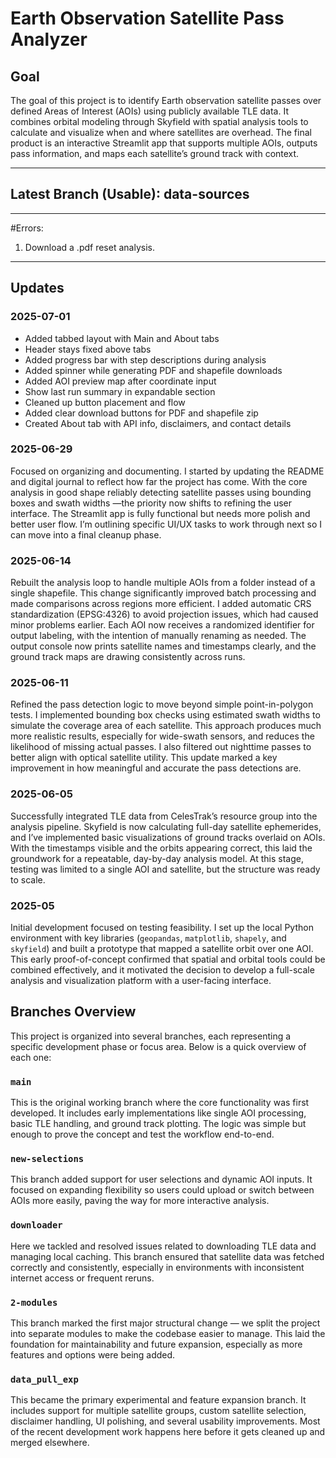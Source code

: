 # Earth Observation Satellite Pass Analyzer

## Goal  
The goal of this project is to identify Earth observation satellite passes over defined Areas of Interest (AOIs) using publicly available TLE data. It combines orbital modeling through Skyfield with spatial analysis tools to calculate and visualize when and where satellites are overhead. The final product is an interactive Streamlit app that supports multiple AOIs, outputs pass information, and maps each satellite’s ground track with context.

---

## Latest Branch (Usable): data-sources


---

#Errors:

1. Download a .pdf reset analysis.
---

## Updates

### 2025-07-01
* Added tabbed layout with Main and About tabs
* Header stays fixed above tabs
* Added progress bar with step descriptions during analysis
* Added spinner while generating PDF and shapefile downloads
* Added AOI preview map after coordinate input
* Show last run summary in expandable section
* Cleaned up button placement and flow
* Added clear download buttons for PDF and shapefile zip
* Created About tab with API info, disclaimers, and contact details


### 2025-06-29  
Focused on organizing and documenting. I started by updating the README and digital journal to reflect how far the project has come. With the core analysis in good shape reliably detecting satellite passes using bounding boxes and swath widths —the priority now shifts to refining the user interface. The Streamlit app is fully functional but needs more polish and better user flow. I’m outlining specific UI/UX tasks to work through next so I can move into a final cleanup phase.

### 2025-06-14  
Rebuilt the analysis loop to handle multiple AOIs from a folder instead of a single shapefile. This change significantly improved batch processing and made comparisons across regions more efficient. I added automatic CRS standardization (EPSG:4326) to avoid projection issues, which had caused minor problems earlier. Each AOI now receives a randomized identifier for output labeling, with the intention of manually renaming as needed. The output console now prints satellite names and timestamps clearly, and the ground track maps are drawing consistently across runs.

### 2025-06-11  
Refined the pass detection logic to move beyond simple point-in-polygon tests. I implemented bounding box checks using estimated swath widths to simulate the coverage area of each satellite. This approach produces much more realistic results, especially for wide-swath sensors, and reduces the likelihood of missing actual passes. I also filtered out nighttime passes to better align with optical satellite utility. This update marked a key improvement in how meaningful and accurate the pass detections are.

### 2025-06-05  
Successfully integrated TLE data from CelesTrak’s resource group into the analysis pipeline. Skyfield is now calculating full-day satellite ephemerides, and I’ve implemented basic visualizations of ground tracks overlaid on AOIs. With the timestamps visible and the orbits appearing correct, this laid the groundwork for a repeatable, day-by-day analysis model. At this stage, testing was limited to a single AOI and satellite, but the structure was ready to scale.

### 2025-05  
Initial development focused on testing feasibility. I set up the local Python environment with key libraries (`geopandas`, `matplotlib`, `shapely`, and `skyfield`) and built a prototype that mapped a satellite orbit over one AOI. This early proof-of-concept confirmed that spatial and orbital tools could be combined effectively, and it motivated the decision to develop a full-scale analysis and visualization platform with a user-facing interface.

## Branches Overview

This project is organized into several branches, each representing a specific development phase or focus area. Below is a quick overview of each one:

### `main`
This is the original working branch where the core functionality was first developed. It includes early implementations like single AOI processing, basic TLE handling, and ground track plotting. The logic was simple but enough to prove the concept and test the workflow end-to-end.

### `new-selections`  
This branch added support for user selections and dynamic AOI inputs. It focused on expanding flexibility so users could upload or switch between AOIs more easily, paving the way for more interactive analysis.

### `downloader`  
Here we tackled and resolved issues related to downloading TLE data and managing local caching. This branch ensured that satellite data was fetched correctly and consistently, especially in environments with inconsistent internet access or frequent reruns.

### `2-modules`  
This branch marked the first major structural change — we split the project into separate modules to make the codebase easier to manage. This laid the foundation for maintainability and future expansion, especially as more features and options were being added.

### `data_pull_exp`  
This became the primary experimental and feature expansion branch. It includes support for multiple satellite groups, custom satellite selection, disclaimer handling, UI polishing, and several usability improvements. Most of the recent development work happens here before it gets cleaned up and merged elsewhere.

### 
